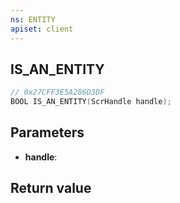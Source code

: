 ```yaml
---
ns: ENTITY
apiset: client
---
```

## IS_AN_ENTITY

```c
// 0x27CFF3E5A286D3DF
BOOL IS_AN_ENTITY(ScrHandle handle);
```


## Parameters
* **handle**:

## Return value


